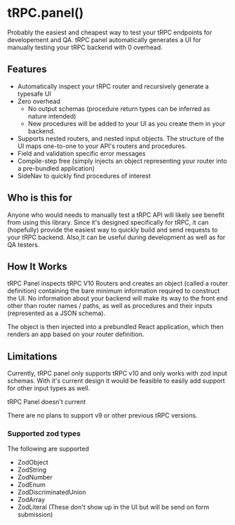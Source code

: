# tRPC.panel()

Probably the easiest and cheapest way to test your tRPC endpoints for developement and QA. tRPC panel automatically generates a UI for manually testing your tRPC backend with 0 overhead.

## Features

-   Automatically inspect your tRPC router and recursively generate a typesafe UI
-   Zero overhead
    -   No output schemas (procedure return types can be inferred as nature intended)
    -   New procedures will be added to your UI as you create them in your backend.
-   Supports nested routers, and nested input objects. The structure of the UI maps one-to-one to your API's routers and procedures.
-   Field and validation specific error messages
-   Compile-step free (simply injects an object representing your router into a pre-bundled application)
-   SideNav to quickly find procedures of interest

## Who is this for

Anyone who would needs to manually test a tRPC API will likely see benefit from using this library. Since it's designed specifically for tRPC, it can (hopefully) provide the easiest way to quickly build and send requests to your tRPC backend. Also,It can be useful during development as well as for QA testers.

## How It Works

tRPC Panel inspects tRPC V10 Routers and creates an object (called a router definition) containing the bare minimum information required to construct the UI. No information about your backend will make its way to the front end other than router names / paths, as well as procedures and their inputs (represented as a JSON schema).

The object is then injected into a prebundled React application, which then renders an app based on your router definition.

## Limitations

Currently, tRPC panel only supports tRPC v10 and only works with zod input schemas. With it's current design it would be feasible to easily add support for other input types as well.

tRPC Panel doesn't current

There are no plans to support v9 or other previous tRPC versions.

### Supported zod types

The following are supported

-   ZodObject
-   ZodString
-   ZodNumber
-   ZodEnum
-   ZodDiscriminatedUnion
-   ZodArray
-   ZodLiteral (These don't show up in the UI but will be send on form submission)

